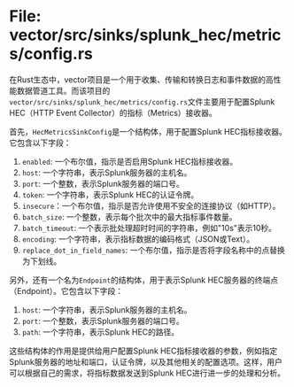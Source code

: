 # File: vector/src/sinks/splunk_hec/metrics/config.rs

在Rust生态中，vector项目是一个用于收集、传输和转换日志和事件数据的高性能数据管道工具。而该项目的`vector/src/sinks/splunk_hec/metrics/config.rs`文件主要用于配置Splunk HEC（HTTP Event Collector）的指标（Metrics）接收器。

首先，`HecMetricsSinkConfig`是一个结构体，用于配置Splunk HEC指标接收器。它包含以下字段：

1. `enabled`: 一个布尔值，指示是否启用Splunk HEC指标接收器。
2. `host`: 一个字符串，表示Splunk服务器的主机名。
3. `port`: 一个整数，表示Splunk服务器的端口号。
4. `token`: 一个字符串，表示Splunk HEC的认证令牌。
5. `insecure`：一个布尔值，指示是否允许使用不安全的连接协议（如HTTP）。
6. `batch_size`: 一个整数，表示每个批次中的最大指标事件数量。
7. `batch_timeout`: 一个表示批处理超时时间的字符串，例如"10s"表示10秒。
8. `encoding`: 一个字符串，表示指标数据的编码格式（JSON或Text）。
9. `replace_dot_in_field_names`: 一个布尔值，指示是否将字段名称中的点替换为下划线。

另外，还有一个名为`Endpoint`的结构体，用于表示Splunk HEC服务器的终端点（Endpoint）。它包含以下字段：

1. `host`: 一个字符串，表示Splunk服务器的主机名。
2. `port`: 一个整数，表示Splunk服务器的端口号。
3. `path`: 一个字符串，表示Splunk HEC的路径。

这些结构体的作用是提供给用户配置Splunk HEC指标接收器的参数，例如指定Splunk服务器的地址和端口，认证令牌，以及其他相关的配置选项。这样，用户可以根据自己的需求，将指标数据发送到Splunk HEC进行进一步的处理和分析。

